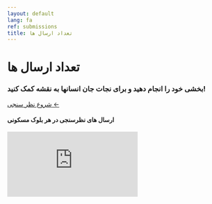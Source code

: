 ```yaml
---
layout: default
lang: fa
ref: submissions
title: تعداد ارسال ها
---
```

# تعداد ارسال ها
### بخشی خود را انجام دهید و برای نجات جان انسانها به نقشه کمک کنید!
<a href="https://survey123.arcgis.com/share/222d0a19757847c99fe3b0674e2ad932?lang=fa" class="btn">شروع نظر سنجی ←</a>
#### ارسال های نظرسنجی در هر بلوک مسکونی
<div class="embed"><iframe
src="https://arcgis.com/apps/opsdashboard/index.html#/b7e0a01c38b24d7ab213a6660cc4ea40"
title="TRackCOVIDKW Contribution Totals"  frameborder="0"
allowfullscreen=""></iframe></div


